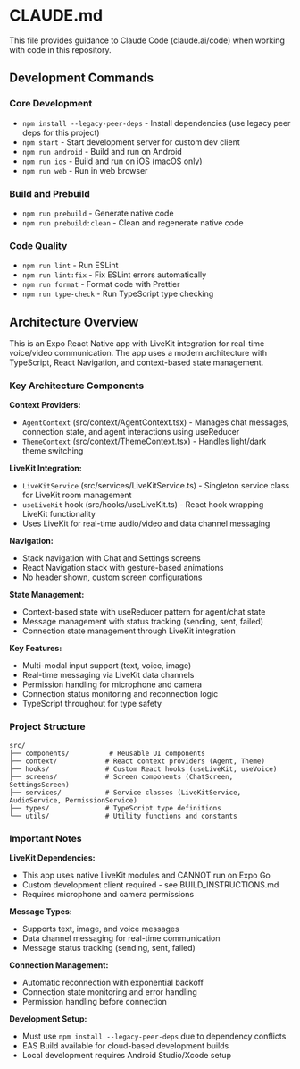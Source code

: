 # CLAUDE.md

This file provides guidance to Claude Code (claude.ai/code) when working with code in this repository.

## Development Commands

### Core Development
- `npm install --legacy-peer-deps` - Install dependencies (use legacy peer deps for this project)
- `npm start` - Start development server for custom dev client
- `npm run android` - Build and run on Android
- `npm run ios` - Build and run on iOS (macOS only)
- `npm run web` - Run in web browser

### Build and Prebuild
- `npm run prebuild` - Generate native code
- `npm run prebuild:clean` - Clean and regenerate native code

### Code Quality
- `npm run lint` - Run ESLint
- `npm run lint:fix` - Fix ESLint errors automatically
- `npm run format` - Format code with Prettier
- `npm run type-check` - Run TypeScript type checking

## Architecture Overview

This is an Expo React Native app with LiveKit integration for real-time voice/video communication. The app uses a modern architecture with TypeScript, React Navigation, and context-based state management.

### Key Architecture Components

**Context Providers:**
- `AgentContext` (src/context/AgentContext.tsx) - Manages chat messages, connection state, and agent interactions using useReducer
- `ThemeContext` (src/context/ThemeContext.tsx) - Handles light/dark theme switching

**LiveKit Integration:**
- `LiveKitService` (src/services/LiveKitService.ts) - Singleton service class for LiveKit room management
- `useLiveKit` hook (src/hooks/useLiveKit.ts) - React hook wrapping LiveKit functionality
- Uses LiveKit for real-time audio/video and data channel messaging

**Navigation:**
- Stack navigation with Chat and Settings screens
- React Navigation stack with gesture-based animations
- No header shown, custom screen configurations

**State Management:**
- Context-based state with useReducer pattern for agent/chat state
- Message management with status tracking (sending, sent, failed)
- Connection state management through LiveKit integration

**Key Features:**
- Multi-modal input support (text, voice, image)
- Real-time messaging via LiveKit data channels
- Permission handling for microphone and camera
- Connection status monitoring and reconnection logic
- TypeScript throughout for type safety

### Project Structure

```
src/
├── components/          # Reusable UI components
├── context/            # React context providers (Agent, Theme)
├── hooks/              # Custom React hooks (useLiveKit, useVoice)
├── screens/            # Screen components (ChatScreen, SettingsScreen)
├── services/           # Service classes (LiveKitService, AudioService, PermissionService)
├── types/              # TypeScript type definitions
└── utils/              # Utility functions and constants
```

### Important Notes

**LiveKit Dependencies:**
- This app uses native LiveKit modules and CANNOT run on Expo Go
- Custom development client required - see BUILD_INSTRUCTIONS.md
- Requires microphone and camera permissions

**Message Types:**
- Supports text, image, and voice messages
- Data channel messaging for real-time communication
- Message status tracking (sending, sent, failed)

**Connection Management:**
- Automatic reconnection with exponential backoff
- Connection state monitoring and error handling
- Permission handling before connection

**Development Setup:**
- Must use `npm install --legacy-peer-deps` due to dependency conflicts
- EAS Build available for cloud-based development builds
- Local development requires Android Studio/Xcode setup